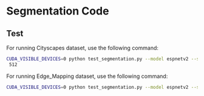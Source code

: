 # Segmentation Code

## Test

For running Cityscapes dataset, use the following command:
```bash
CUDA_VISIBLE_DEVICES=0 python test_segmentation.py --model espnetv2 --s 2.0 --dataset city --data-path ./datasets/cityscapes/ --split val --im-size 1024
 512
```

For running Edge_Mapping dataset, use the following command:
```bash
CUDA_VISIBLE_DEVICES=0 python test_segmentation.py --model espnetv2 --s 2.0 --dataset edge_mapping --data-path ./datasets/edge_mapping/NorthSeattle_1118 --split val --im-size 1024 512 --weights-test model/semantic_segmentation/model_zoo/espnetv2/espnetv2_s_2.0_city_1024x512.pth
```
